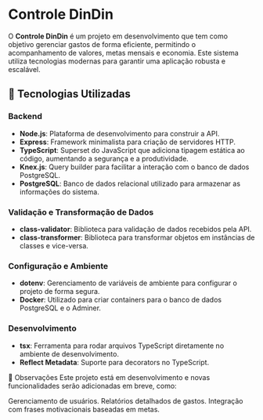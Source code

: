 # Controle DinDin

O **Controle DinDin** é um projeto em desenvolvimento que tem como objetivo gerenciar gastos de forma eficiente, permitindo o acompanhamento de valores, metas mensais e economia. Este sistema utiliza tecnologias modernas para garantir uma aplicação robusta e escalável.

## 🚀 Tecnologias Utilizadas

### Backend

- **Node.js**: Plataforma de desenvolvimento para construir a API.
- **Express**: Framework minimalista para criação de servidores HTTP.
- **TypeScript**: Superset do JavaScript que adiciona tipagem estática ao código, aumentando a segurança e a produtividade.
- **Knex.js**: Query builder para facilitar a interação com o banco de dados PostgreSQL.
- **PostgreSQL**: Banco de dados relacional utilizado para armazenar as informações do sistema.

### Validação e Transformação de Dados

- **class-validator**: Biblioteca para validação de dados recebidos pela API.
- **class-transformer**: Biblioteca para transformar objetos em instâncias de classes e vice-versa.

### Configuração e Ambiente

- **dotenv**: Gerenciamento de variáveis de ambiente para configurar o projeto de forma segura.
- **Docker**: Utilizado para criar containers para o banco de dados PostgreSQL e o Adminer.

### Desenvolvimento

- **tsx**: Ferramenta para rodar arquivos TypeScript diretamente no ambiente de desenvolvimento.
- **Reflect Metadata**: Suporte para decorators no TypeScript.

📌 Observações
Este projeto está em desenvolvimento e novas funcionalidades serão adicionadas em breve, como:

Gerenciamento de usuários.
Relatórios detalhados de gastos.
Integração com frases motivacionais baseadas em metas.
